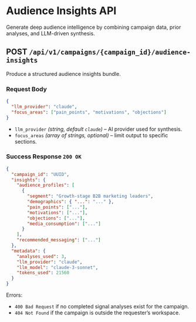 # Audience Insights API

Generate deep audience intelligence by combining campaign data, prior analyses, and LLM-driven synthesis.

## POST `/api/v1/campaigns/{campaign_id}/audience-insights`

Produce a structured audience insights bundle.

### Request Body

```json
{
  "llm_provider": "claude",
  "focus_areas": ["pain_points", "motivations", "objections"]
}
```

- `llm_provider` *(string, default `claude`)* – AI provider used for synthesis.
- `focus_areas` *(array of strings, optional)* – limit output to specific sections.

### Success Response `200 OK`

```json
{
  "campaign_id": "UUID",
  "insights": {
    "audience_profiles": [
      {
        "segment": "Growth-stage B2B marketing leaders",
        "demographics": { "...": "..." },
        "pain_points": ["..."],
        "motivations": ["..."],
        "objections": ["..."],
        "media_consumption": ["..."]
      }
    ],
    "recommended_messaging": ["..."]
  },
  "metadata": {
    "analyses_used": 3,
    "llm_provider": "claude",
    "llm_model": "claude-3-sonnet",
    "tokens_used": 21560
  }
}
```

Errors:
- `400 Bad Request` if no completed signal analyses exist for the campaign.
- `404 Not Found` if the campaign is outside the requester’s workspace.
